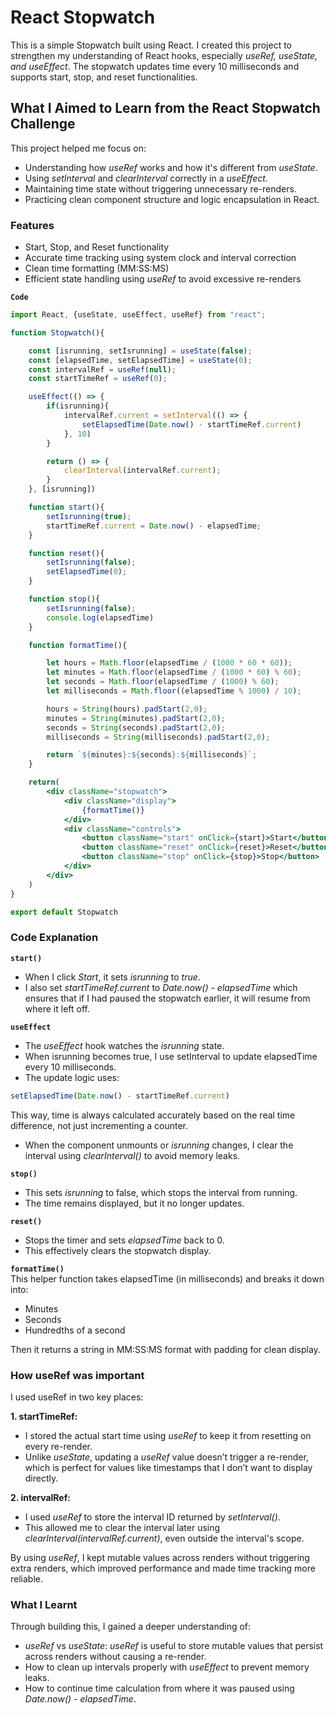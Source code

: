# React Stopwatch
This is a simple Stopwatch built using React. I created this project to strengthen my understanding of React hooks, especially *useRef, useState, and useEffect*. The stopwatch updates time every 10 milliseconds and supports start, stop, and reset functionalities.

## What I Aimed to Learn from the React Stopwatch Challenge

This project helped me focus on:
- Understanding how *useRef* works and how it's different from *useState*.
- Using *setInterval* and *clearInterval* correctly in a *useEffect*.
- Maintaining time state without triggering unnecessary re-renders.
- Practicing clean component structure and logic encapsulation in React.

### Features
- Start, Stop, and Reset functionality
- Accurate time tracking using system clock and interval correction
- Clean time formatting (MM:SS:MS)
- Efficient state handling using *useRef* to avoid excessive re-renders

**`Code`**
```jsx
import React, {useState, useEffect, useRef} from "react";

function Stopwatch(){

    const [isrunning, setIsrunning] = useState(false);
    const [elapsedTime, setElapsedTime] = useState(0);
    const intervalRef = useRef(null);
    const startTimeRef = useRef(0);

    useEffect(() => {
        if(isrunning){
            intervalRef.current = setInterval(() => {
                setElapsedTime(Date.now() - startTimeRef.current)
            }, 10)
        }

        return () => {
            clearInterval(intervalRef.current);
        }
    }, [isrunning])

    function start(){
        setIsrunning(true);
        startTimeRef.current = Date.now() - elapsedTime;
    }

    function reset(){ 
        setIsrunning(false);
        setElapsedTime(0);
    }

    function stop(){
        setIsrunning(false);
        console.log(elapsedTime)
    }

    function formatTime(){

        let hours = Math.floor(elapsedTime / (1000 * 60 * 60));
        let minutes = Math.floor(elapsedTime / (1000 * 60) % 60);
        let seconds = Math.floor(elapsedTime / (1000) % 60);
        let milliseconds = Math.floor((elapsedTime % 1000) / 10);

        hours = String(hours).padStart(2,0);
        minutes = String(minutes).padStart(2,0);
        seconds = String(seconds).padStart(2,0);
        milliseconds = String(milliseconds).padStart(2,0);

        return `${minutes}:${seconds}:${milliseconds}`;
    }

    return(
        <div className="stopwatch">
            <div className="display">
                {formatTime()}
            </div>
            <div className="controls">
                <button className="start" onClick={start}>Start</button>
                <button className="reset" onClick={reset}>Reset</button>
                <button className="stop" onClick={stop}>Stop</button>
            </div>
        </div>
    )
}

export default Stopwatch
```

### Code Explanation 
**`start()`**  
- When I click *Start*, it sets *isrunning* to *true*.
- I also set *startTimeRef.current* to *Date.now() - elapsedTime* which ensures that if I had paused the stopwatch earlier, it will resume from where it left off.

**`useEffect`**
- The *useEffect* hook watches the *isrunning* state.
- When isrunning becomes true, I use setInterval to update elapsedTime every 10 milliseconds.
- The update logic uses:

```jsx
setElapsedTime(Date.now() - startTimeRef.current)
```

This way, time is always calculated accurately based on the real time difference, not just incrementing a counter.
- When the component unmounts or *isrunning* changes, I clear the interval using *clearInterval()* to avoid memory leaks.

**`stop()`**  
- This sets *isrunning* to false, which stops the interval from running.
- The time remains displayed, but it no longer updates.

**`reset()`**  
- Stops the timer and sets *elapsedTime* back to 0.
- This effectively clears the stopwatch display.

**`formatTime()`**  
This helper function takes elapsedTime (in milliseconds) and breaks it down into:  
- Minutes
- Seconds
- Hundredths of a second  

Then it returns a string in MM:SS:MS format with padding for clean display.  


### How useRef was important
I used useRef in two key places:

**1. startTimeRef:**
- I stored the actual start time using *useRef* to keep it from resetting on every re-render.
- Unlike *useState*, updating a *useRef* value doesn’t trigger a re-render, which is perfect for values like timestamps that I don’t want to display directly.

**2. intervalRef:**
- I used *useRef* to store the interval ID returned by *setInterval()*.
- This allowed me to clear the interval later using *clearInterval(intervalRef.current)*, even outside the interval's scope.

By using *useRef*, I kept mutable values across renders without triggering extra renders, which improved performance and made time tracking more reliable.

### What I Learnt
Through building this, I gained a deeper understanding of:  
- *useRef* vs *useState*: *useRef* is useful to store mutable values that persist across renders without causing a re-render.
- How to clean up intervals properly with *useEffect* to prevent memory leaks.
- How to continue time calculation from where it was paused using *Date.now() - elapsedTime*.